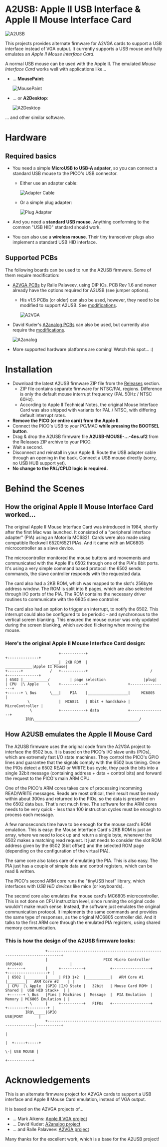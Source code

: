 # A2USB: Apple II USB Interface & Apple II Mouse Interface Card
![A2USB](Photos/A2USB_MouseAndMore.jpg)

This projects provides alternate firmware for A2VGA cards to support a USB interface instead of VGA output. It currently supports a USB mouse and fully emulates an *Apple II Mouse Interface Card*.

A normal USB mouse can be used with the Apple II. The emulated *Mouse Interface Card* works well with applications like...

* ... **MousePaint**:

    ![MousePaint](Photos/A2USB_MousePaint.jpg)

* ... or **A2Desktop**:

    ![A2Desktop](Photos/A2USB_A2Desktop.jpg)

... and other similar software.

# Hardware
## Required basics

* You need a simple **MicroUSB to USB-A adpater**, so you can connect a standard USB mouse to the PICO's USB connector.

    * Either use an adapter cable:

        ![Adapter Cable](Photos/A2USB_AdapterCable2.jpg)

    * Or a simple plug adapter:

        ![Plug Adapter](Photos/A2USB_AdapterPlug.jpg)

* And you need a **standard USB mouse**. Anything conforming to the common "USB HID" standard should work.
* You can also use a **wireless mouse**. Their tiny transceiver plugs also implement a standard USB HID interface.

## Supported PCBs
The following boards can be used to run the A2USB firmware. Some of them require modification:

* [A2VGA PCBs](https://github.com/rallepalaveev/analog) by Ralle Palaveev, using DIP ICs. PCB Rev 1.6 and newer already have the options required for A2USB (see jumper options).
  * His v1.5 PCBs (or older) can also be used, however, they need to be modified to support A2USB. See [modifications](HwModding.md).

     ![A2VGA](Photos/A2VGA_Palaveev.jpg)

* David Kuder's [A2analog PCBs](https://github.com/V2RetroComputing/analog) can also be used, but currently also require the [modifications](HwModding.md).

     ![A2analog](Photos/V2analog.jpg)

* More supported hardware platforms are coming! Watch this spot... :)

# Installation
* Download the latest A2USB firmware ZIP file from the [Releases](/Releases) section.
   * ZIP file contains separate firmware for NTSC/PAL regions. Difference is only the default mouse interrupt frequency (PAL 50Hz / NTSC 60Hz).
   * According to Apple II Technical Notes, the original Mouse Interface Card was also shipped with variants for PAL / NTSC, with differing default interrupt rates.
* **Remove the PICO (or entire card) from the Apple II**.
* Connect the PICO's USB to your PC/MAC **while pressing the BOOTSEL button**.
* Drag & drop the A2USB firmware file **A2USB-MOUSE-...-4ns.uf2** from the Releases ZIP archive to your PICO.
* Wait a second.
* Disconnect and reinstall in your Apple II. Route the USB adapter cable through an opening in the back. Connect a USB mouse directly (sorry, no USB HUB support yet).
* **No change to the PAL/CPLD logic is required.**

# Behind the Scenes

## How the original Apple II Mouse Interface Card worked...
The original Apple II Mouse Interface Card was introduced in 1984, shortly after the first Mac was launched. It consisted of a "peripheral interface adapter" (PIA) using an Motorila MC6821. Cards were also made using compatible Rockwell 6520/6521 PIAs. And it came with an MC6805 microcontroller as a slave device.

The microcontroller monitored the mouse buttons and movements and communicated with the Apple II's 6502 through one of the PIA's 8bit ports. It's using a very simple command based protocol: the 6502 sends commands, the slave controller responds with the requested data.

The card also had a 2KB ROM, which was mapped to the slot's 256byte address window. The ROM is split into 8 pages, which are also selected through I/O ports of the PIA. The ROM contains the necessary driver routines to communicate with the 6805 slave controller.

The card also had an option to trigger an interrupt, to notify the 6502. This interrupt could also be configured to be periodic - and synchronous to the vertical screen blanking. This ensured the mouse cursor was only updated during the screen blanking, which avoided flickering when moving the mouse.

### Here's the original Apple II Mouse Interface Card design:

                            +-----------+                                         +--------------+
                         ___|  2KB ROM  |                             ____________|Apple II Mouse|
    +------+            /   +-----------+                            /            +--------------+
    | 6502 |___________/         | page selection                 |plug|
    | CPU  |\ Apple    \    +-----------+                  +-----------------+
    +------+ \ Bus      \___|    PIA    |__________________|     MC6805      |
              \             |  MC6821   | 8bit + handshake | MicroController |
               \            +-----------+ data             +----------------+
             IRQ\_______________________________________________/


## How A2USB emulates the Apple II Mouse Card
The A2USB firmware uses the original code from the A2VGA project to interface the 6502 bus. It is based on the PICO's I/O slave units (PIOs), which are extremely fast I/O state machines. They control the PICO's GPIO lines and guarantee that the signals comply with the 6502 bus timing. Once the PIOs detect a 6502 READ or WRITE bus cycle, they pack the bits into a single 32bit message (containing address + data + control bits) and forward the request to the PICO's main ARM CPU.

One of the PICO's ARM cores takes care of processing incomming READ/WRITE messages. Reads are most critical, their result must be ready within about 300ns and returned to the PIOs, so the data is presented on the 6502 data bus. That's not much time. The software for the ARM cores needs to be very quick - less than 100 instruction cycles must be enough to process each message.

A few nanoseconds time have to be enough for the mouse card's ROM emulation. This is easy: the Mouse Interface Card's 2KB ROM is just an array, where we need to look up and return a single byte, whenever the 6502 makes a matching read request.
It just needs to consider the slot ROM address given by the 6502 (8bit offset) and the selected ROM page (depending on the configuration of the virtual PIA).

The same core also takes care of emulating the PIA. This is also easy. The PIA just has a couple of simple data and control registers, which can be read & written.

The PICO's second ARM core runs the "tinyUSB host" library, which interfaces with *USB HID devices* like mice (or keyboards).

The second core also emulates the mouse card's MC6805 microcontroller. This is not done on CPU instruction level, since running the original code wouldn't make much sense. Instead, the software just emulates the original communication protocol. It implements the same commands and provides the same type of responses, as the original MC6805 controller did.
And it talks to the first ARM core through the emulated PIA registers, using shared memory communication.

### This is how the design of the A2USB firmware looks:

                      +----------------------------------------------------------------------------+
                      |                         PICO Micro Controller (RP2040)                     |
     +------+         |     +----------+           +-----------------+        +------------------+ |
     | 6502 |_________|_____| PIO 1+2  |___________|   ARM Core #1   |________|   ARM Core #2    | |
     | CPU  |\ Apple  |GPIO |I/O State |   32bit   | Mouse Card ROM+ | Shared |  USB HID Stack+  | |
     +------+ \ Bus   |Pins | Machines |  Message  |  PIA Emulation  | Memory | MC6805 Emulation | |
               \      |     +----------+   FIFOs   +-----------------+        +--------+---------+ |
             IRQ\_____|GPIO                                                         USB|PORT       |
                      +----------------------------------------------------------------|-----------+
                                                                                       |
                                                                                       |  +-----+-----+
                                                                                        \-| USB MOUSE |
                                                                                          +-----------+ 


# Acknowledgements
This is an alternate firmware project for A2VGA cards to support a USB interface and Apple II Mouse Card emulation, instead of VGA output.

It is based on the A2VGA projects of...

* ... Mark Aikens: [Apple II VGA project](https://github.com/markadev/AppleII-VGA/)
* ... David Kuder: [A2analog project](https://github.com/V2RetroComputing/analog)
* ... and Ralle Palaveev: [A2VGA project](https://github.com/rallepalaveev/analog)

Many thanks for the excellent work, which is a base for the A2USB project!
